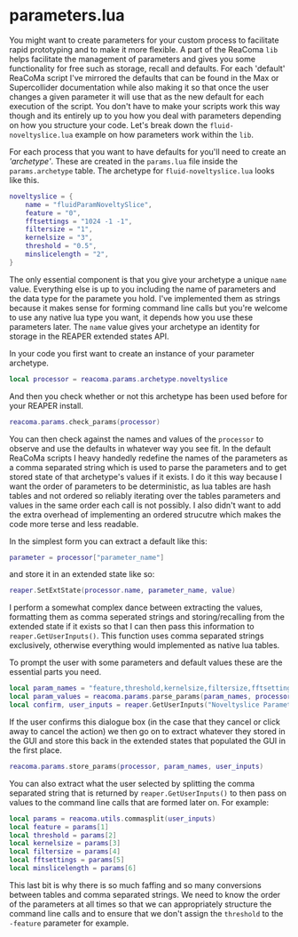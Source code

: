 # parameters.lua

You might want to create parameters for your custom process to facilitate rapid prototyping and to make it more flexible. A part of the ReaComa `lib` helps facilitate the management of parameters and gives you some functionality for free such as storage, recall and defaults. For each 'default' ReaCoMa script I've mirrored the defaults that can be found in the Max or Supercollider documentation while also making it so that once the user changes a given parameter it will use that as the new default for each execution of the script. You don't have to make your scripts work this way though and its entirely up to you how you deal with parameters depending on how you structure your code. Let's break down the `fluid-noveltyslice.lua` example on how parameters work within the `lib`.

For each process that you want to have defaults for you'll need to create an *'archetype'*. These are created in the `params.lua` file inside the `params.archetype` table. The archetype for `fluid-noveltyslice.lua` looks like this.

```lua
noveltyslice = {
    name = "fluidParamNoveltySlice",
    feature = "0",
    fftsettings = "1024 -1 -1",
    filtersize = "1",
    kernelsize = "3",
    threshold = "0.5",
    minslicelength = "2",
}
```

The only essential component is that you give your archetype a unique `name` value. Everything else is up to you including the name of parameters and the data type for the paramete you hold. I've implemented them as strings because it makes sense for forming command line calls but you're welcome to use any native lua type you want, it depends how you use these parameters later. The `name` value gives your archetype an identity for storage in the REAPER extended states API.

In your code you first want to create an instance of your parameter archetype.

```lua
local processor = reacoma.params.archetype.noveltyslice
```

And then you check whether or not this archetype has been used before for your REAPER install.

```lua
reacoma.params.check_params(processor)
```

You can then check against the names and values of the `processor` to observe and use the defaults in whatever way you see fit. In the default ReaCoMa scripts I heavy handedly redefine the names of the parameters as a comma separated string which is used to parse the parameters and to get stored state of that archetype's values if it exists. I do it this way because I want the order of parameters to be deterministic, as lua tables are hash tables and not ordered so reliably iterating over the tables parameters and values in the same order each call is not possibly. I also didn't want to add the extra overhead of implementing an ordered strucutre which makes the code more terse and less readable.

In the simplest form you can extract a default like this:

```lua
parameter = processor["parameter_name"]
```

and store it in an extended state like so:

```lua
reaper.SetExtState(processor.name, parameter_name, value)
```

I perform a somewhat complex dance between extracting the values, formatting them as comma seperated strings and storing/recalling from the extended state if it exists so that I can then pass this information to `reaper.GetUserInputs()`. This function uses comma separated strings exclusively, otherwise everything would implemented as native lua tables.

To prompt the user with some parameters and default values these are the essential parts you need.

```lua
local param_names = "feature,threshold,kernelsize,filtersize,fftsettings,minslicelength"
local param_values = reacoma.params.parse_params(param_names, processor)
local confirm, user_inputs = reaper.GetUserInputs("Noveltyslice Parameters", 6, param_names, param_values)
```

If the user confirms this dialogue box (in the case that they cancel or click away to cancel the action) we then go on to extract whatever they stored in the GUI and store this back in the extended states that populated the GUI in the first place.

```lua
reacoma.params.store_params(processor, param_names, user_inputs)
```

You can also extract what the user selected by splitting the comma separated string that is returned by `reaper.GetUserInputs()` to then pass on values to the command line calls that are formed later on. For example:

```lua
local params = reacoma.utils.commasplit(user_inputs)
local feature = params[1]
local threshold = params[2]
local kernelsize = params[3]
local filtersize = params[4]
local fftsettings = params[5]
local minslicelength = params[6]
```

This last bit is why there is so much faffing and so many conversions between tables and comma separated strings. We need to know the order of the parameters at all times so that we can appropriately structure the command line calls and to ensure that we don't assign the `threshold` to the `-feature` parameter for example.










